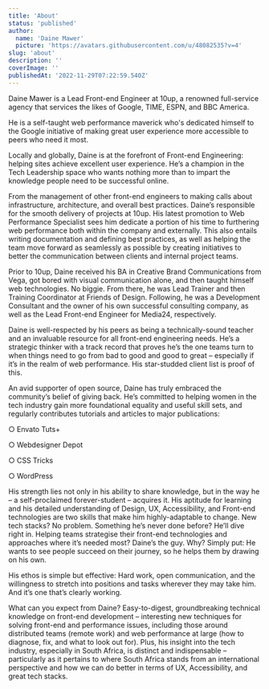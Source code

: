 ```yaml
---
title: 'About'
status: 'published'
author:
  name: 'Daine Mawer'
  picture: 'https://avatars.githubusercontent.com/u/48082535?v=4'
slug: 'about'
description: ''
coverImage: ''
publishedAt: '2022-11-29T07:22:59.540Z'
---
```


Daine Mawer is a Lead Front-end Engineer at 10up, a renowned full-service agency that services the likes of Google, TIME, ESPN, and BBC America.

He is a self-taught web performance maverick who's dedicated himself to the Google initiative of making great user experience more accessible to peers who need it most.

Locally and globally, Daine is at the forefront of Front-end Engineering: helping sites achieve excellent user experience. He’s a champion in the Tech Leadership space who wants nothing more than to impart the knowledge people need to be successful online.

From the management of other front-end engineers to making calls about infrastructure, architecture, and overall best practices. Daine’s responsible for the smooth delivery of projects at 10up. His latest promotion to Web Performance Specialist sees him dedicate a portion of his time to furthering web performance both within the company and externally. This also entails writing documentation and defining best practices, as well as helping the team move forward as seamlessly as possible by creating initiatives to better the communication between clients and internal project teams.

Prior to 10up, Daine received his BA in Creative Brand Communications from Vega, got bored with visual communication alone, and then taught himself web technologies. No biggie. From there, he was Lead Trainer and then Training Coordinator at Friends of Design. Following, he was a Development Consultant and the owner of his own successful consulting company, as well as the Lead Front-end Engineer for Media24, respectively.

Daine is well-respected by his peers as being a technically-sound teacher and an invaluable resource for all front-end engineering needs. He’s a strategic thinker with a track record that proves he’s the one teams turn to when things need to go from bad to good and good to great – especially if it’s in the realm of web performance. His star-studded client list is proof of this.

An avid supporter of open source, Daine has truly embraced the community’s belief of giving back. He’s committed to helping women in the tech industry gain more foundational equality and useful skill sets, and regularly contributes tutorials and articles to major publications:

○ Envato Tuts+

○ Webdesigner Depot

○ CSS Tricks

○ WordPress

His strength lies not only in his ability to share knowledge, but in the way he – a self-proclaimed forever-student – acquires it. His aptitude for learning and his detailed understanding of Design, UX, Accessibility, and Front-end technologies are two skills that make him highly-adaptable to change. New tech stacks? No problem. Something he’s never done before? He’ll dive right in. Helping teams strategise their front-end technologies and approaches where it’s needed most? Daine’s the guy. Why? Simply put: He wants to see people succeed on their journey, so he helps them by drawing on his own.

His ethos is simple but effective: Hard work, open communication, and the willingness to stretch into positions and tasks wherever they may take him. And it’s one that’s clearly working.

What can you expect from Daine? Easy-to-digest, groundbreaking technical knowledge on front-end development – interesting new techniques for solving front-end and performance issues, including those around distributed teams (remote work) and web performance at large (how to diagnose, fix, and what to look out for). Plus, his insight into the tech industry, especially in South Africa, is distinct and indispensable – particularly as it pertains to where South Africa stands from an international perspective and how we can do better in terms of UX, Accessibility, and great tech stacks.

